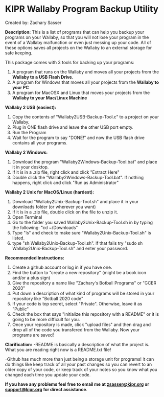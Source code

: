 # KIPR Wallaby Program Backup Utility
Created by: Zachary Sasser

**Description:**
This is a list of programs that can help you backup your programs on your Wallaby, so that you will not lose your program in the event of a Wallaby malfunction or even just messing up your code. All of these options saves all projects on the Wallaby to an external storage for safe keeping.

This package comes with 3 tools for backing up your programs:
1. A program that runs on the Wallaby and moves all your projects from the **Wallaby to a USB Flash Drive**.
2. A program for Windows that moves all your projects from the **Wallaby to your PC**
3. A program for MacOSX and Linux that moves your projects from the **Wallaby to your Mac/Linux Machine**

**Wallaby 2 USB (easiest):**
1. Copy the contents of "Wallaby2USB-Backup-Tool.c" to a project on your Wallaby.
2. Plug in ONE flash drive and leave the other USB port empty.
3. Run the Program
4. Wait for the program to say "DONE!" and now the USB flash drive contains all your programs.

**Wallaby 2 Windows:**
1. Download the program "Wallaby2Windows-Backup-Tool.bat" and place it in your desktop.
2. If it is in a .zip file, right click and click "Extract Here"
3. Double click the "Wallaby2Windows-Backup-Tool.bat". If nothing happens, right click and click "Run as Administrator"

**Wallaby 2 Unix for MacOS/Linux (hardest):**
1. Download "Wallaby2Unix-Backup-Tool.sh" and place it in your downloads folder (or wherever you want)
2. If it is in a .zip file, double click on the file to unzip it.
3. Open Terminal
4. Go to the folder you saved Wallaby2Unix-Backup-Tool.sh in by typing the following: "cd ~/Downloads"
5. Type "ls" and check to make sure "Wallaby2Unix-Backup-Tool.sh" is listed.
6. type "sh Wallaby2Unix-Backup-Tool.sh". If that fails try "sudo sh Wallaby2Unix-Backup-Tool.sh" and enter your password.

**Recommended Instructions:**
1. Create a github account or log in if you have one.
2. Find the button to "create a new repository" (might be a book icon and/or a plus sign)
3. Give the repository a name like "Zachary's Botball Programs" or "GCER 2020"
4. Put down a description of what kind of programs will be stored in your repository like "Botball 2020 code"
5. If your code is top secret, select "Private". Otherwise, leave it as "Public"
6. Check the box that says "Initialize this repository with a README" or it is going to be more difficult for you.
7. Once your repository is made, click "upload files" and then drag and drop all of the code you transfered from the Wallaby.
Now your programs are saved!

**Clarification:**
-README is basically a description of what the project is. What you are reading right now is a README.txt file!

-Github has much more than just being a storage unit for programs! It can do things like keep track of all your past changes so you can revert to an older copy of your code, or keep track of your notes so you know what you changed each time you update your code.


**If you have any problems feel free to email me at zsasser@kipr.org or support@kipr.org for direct assistance.**
